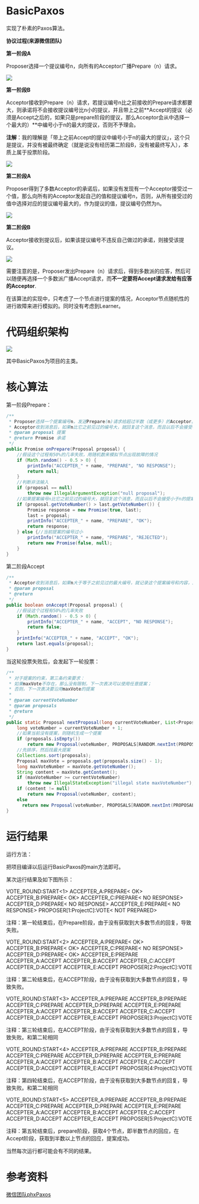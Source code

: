 # BasicPaxos

实现了朴素的Paxos算法。

**协议过程(来源微信团队)**

**第一阶段A**

Proposer选择一个提议编号n，向所有的Acceptor广播Prepare（n）请求。

![](https://raw.githubusercontent.com/Anapodoton/ImageHost/master/img/20190508145721.png)

**第一阶段B**

Acceptor接收到Prepare（n）请求，若提议编号n比之前接收的Prepare请求都要大，则承诺将不会接收提议编号比n小的提议，并且带上之前**Accept的提议（必须是Accept之后的，如果只是prepare阶段的提议，那么Acceptor会从中选择一个最大的）**中编号小于n的最大的提议，否则不予理会。

**注解**：我的理解是「带上之前Accept的提议中编号小于n的最大的提议」，这个只是提议，并没有被最终确定（就是说没有经历第二阶段B，没有被最终写入），本质上属于投票阶段。

![](https://raw.githubusercontent.com/Anapodoton/ImageHost/master/img/20190508145856.png)

**第二阶段A**

Proposer得到了多数Acceptor的承诺后，如果没有发现有一个Acceptor接受过一个值，那么向所有的Acceptor发起自己的值和提议编号n，否则，从所有接受过的值中选择对应的提议编号最大的，作为提议的值，提议编号仍然为n。

![](https://raw.githubusercontent.com/Anapodoton/ImageHost/master/img/20190508150005.png)

**第二阶段B**

Acceptor接收到提议后，如果该提议编号不违反自己做过的承诺，则接受该提议。

![](https://raw.githubusercontent.com/Anapodoton/ImageHost/master/img/20190508150027.png)

需要注意的是，Proposer发出Prepare（n）请求后，得到多数派的应答，然后可以随便再选择一个多数派广播Accept请求，而**不一定要将Accept请求发给有应答的Acceptor**.



在该算法的实现中，只考虑了一个节点进行提案的情况，Acceptor节点随机性的进行故障来进行模拟的。同时没有考虑到Learner。

# 代码组织架构

![](https://raw.githubusercontent.com/Anapodoton/ImageHost/master/img/20190508150326.png)

其中BasicPaxos为项目的主类。

# 核心算法

第一阶段Prepare：

```java
/**
 * Proposer选择一个提案编号n，发送Prepare(n)请求给超过半数（或更多）的Acceptor。
 * Acceptor收到消息后，如果n比它之前见过的编号大，就回复这个消息，而且以后不会接受小于n的提案。另外，如果之前已经接受了小于n的提案，回复那个提案编号和内容给Proposer。
 * @param proposal 提案
 * @return Promise 承诺
 */
public Promise onPrepare(Proposal proposal) {
    //假设这个过程有50%的几率失败，用随机数来模拟节点出现故障的情况
    if (Math.random() - 0.5 > 0) {
        printInfo("ACCEPTER_" + name, "PREPARE", "NO RESPONSE");
        return null;
    }
    //判断非法输入
    if (proposal == null)
        throw new IllegalArgumentException("null proposal");
    //如果提案编号n比它之前见过的编号大，就回复这个消息，而且以后不会接受小于n的提案；另外，如果之前已经接受了小于n的提案，回复那个提案编号和内容给Proposer。
    if (proposal.getVoteNumber() > last.getVoteNumber()) {
        Promise response = new Promise(true, last);
        last = proposal;
        printInfo("ACCEPTER_" + name, "PREPARE", "OK");
        return response;
    } else {//当前提案的编号过小
        printInfo("ACCEPTER_" + name, "PREPARE", "REJECTED");
        return new Promise(false, null);
    }
}
```

第二阶段Accept

```java
/**
 * Acceptor收到消息后，如果n大于等于之前见过的最大编号，就记录这个提案编号和内容，回复请求表示接受
 * @param proposal
 * @return
 */
public boolean onAccept(Proposal proposal) {
    //假设这个过程有50%的几率失败
    if (Math.random() - 0.5 > 0) {
        printInfo("ACCEPTER_" + name, "ACCEPT", "NO RESPONSE");
        return false;
    }
    printInfo("ACCEPTER_" + name, "ACCEPT", "OK");
    return last.equals(proposal);
}
```

当这轮投票失败后，会发起下一轮投票：

```java
/**
 * 对于提案的约束，第三条约束要求：
 * 如果maxVote不存在，那么没有限制，下一次表决可以使用任意提案；
 * 否则，下一次表决要沿用maxVote的提案
 *
 * @param currentVoteNumber
 * @param proposals
 * @return
 */
public static Proposal nextProposal(long currentVoteNumber, List<Proposal> proposals) {
    long voteNumber = currentVoteNumber + 1;
    //如果当前没有提案，则随机生成一个提案
    if (proposals.isEmpty())
        return new Proposal(voteNumber, PROPOSALS[RANDOM.nextInt(PROPOSALS.length)]);
    //先排序，然后找最大提案
    Collections.sort(proposals);
    Proposal maxVote = proposals.get(proposals.size() - 1);
    long maxVoteNumber = maxVote.getVoteNumber();
    String content = maxVote.getContent();
    if (maxVoteNumber >= currentVoteNumber)
        throw new IllegalStateException("illegal state maxVoteNumber");
    if (content != null)
        return new Proposal(voteNumber, content);
    else 
      return new Proposal(voteNumber, PROPOSALS[RANDOM.nextInt(PROPOSALS.length)]);
}
```



# 运行结果

运行方法：

把项目编译以后运行BasicPaxos的main方法即可。

某次运行结果及如下图所示：

VOTE_ROUND:START<1>
ACCEPTER_A:PREPARE< OK>
ACCEPTER_B:PREPARE< OK>
ACCEPTER_C:PREPARE< NO RESPONSE>
ACCEPTER_D:PREPARE< NO RESPONSE>
ACCEPTER_E:PREPARE< NO RESPONSE>
PROPOSER[1:ProjectC]:VOTE< NOT PREPARED>

注释：第一轮结束后，在Prepare阶段，由于没有获取到大多数节点的回复，导致失败。

VOTE_ROUND:START<2>
ACCEPTER_A:PREPARE< OK>
ACCEPTER_B:PREPARE< OK>
ACCEPTER_C:PREPARE< NO RESPONSE>
ACCEPTER_D:PREPARE< OK>
ACCEPTER_E:PREPARE<OK>
ACCEPTER_A:ACCEPT<OK>
ACCEPTER_B:ACCEPT<NO RESPONSE>
ACCEPTER_C:ACCEPT<NO RESPONSE>
ACCEPTER_D:ACCEPT<OK>
ACCEPTER_E:ACCEPT<NO RESPONSE>
PROPOSER[2:ProjectC]:VOTE<NOT ACCEPTED>

注释：第二轮结束后，在ACCEPT阶段，由于没有获取到大多数节点的回复，导致失败。

VOTE_ROUND:START<3>
ACCEPTER_A:PREPARE<NO RESPONSE>
ACCEPTER_B:PREPARE<OK>
ACCEPTER_C:PREPARE<NO RESPONSE>
ACCEPTER_D:PREPARE<OK>
ACCEPTER_E:PREPARE<OK>
ACCEPTER_A:ACCEPT<NO RESPONSE>
ACCEPTER_B:ACCEPT<NO RESPONSE>
ACCEPTER_C:ACCEPT<NO RESPONSE>
ACCEPTER_D:ACCEPT<NO RESPONSE>
ACCEPTER_E:ACCEPT<OK>
PROPOSER[3:ProjectC]:VOTE<NOT ACCEPTED>

注释：第三轮结束后，在ACCEPT阶段，由于没有获取到大多数节点的回复，导致失败。和第二轮相同

VOTE_ROUND:START<4>
ACCEPTER_A:PREPARE<OK>
ACCEPTER_B:PREPARE<NO RESPONSE>
ACCEPTER_C:PREPARE<OK>
ACCEPTER_D:PREPARE<NO RESPONSE>
ACCEPTER_E:PREPARE<OK>
ACCEPTER_A:ACCEPT<NO RESPONSE>
ACCEPTER_B:ACCEPT<NO RESPONSE>
ACCEPTER_C:ACCEPT<NO RESPONSE>
ACCEPTER_D:ACCEPT<OK>
ACCEPTER_E:ACCEPT<OK>
PROPOSER[4:ProjectC]:VOTE<NOT ACCEPTED>

注释：第四轮结束后，在ACCEPT阶段，由于没有获取到大多数节点的回复，导致失败。和第二轮相同

VOTE_ROUND:START<5>
ACCEPTER_A:PREPARE<OK>
ACCEPTER_B:PREPARE<OK>
ACCEPTER_C:PREPARE<OK>
ACCEPTER_D:PREPARE<OK>
ACCEPTER_E:PREPARE<NO RESPONSE>
ACCEPTER_A:ACCEPT<NO RESPONSE>
ACCEPTER_B:ACCEPT<OK>
ACCEPTER_C:ACCEPT<OK>
ACCEPTER_D:ACCEPT<OK>
ACCEPTER_E:ACCEPT<NO RESPONSE>
PROPOSER[5:ProjectC]:VOTE<SUCCESS>

注释：第五轮结束后，prepare阶段，获取4个节点，即半数节点的回应，在Accept阶段，获取到半数以上节点的回应，提案成功。

当然每次运行都可能会有不同的结果。

# 参考资料

[微信团队phxPaxos](https://github.com/Tencent/phxpaxos/wiki)